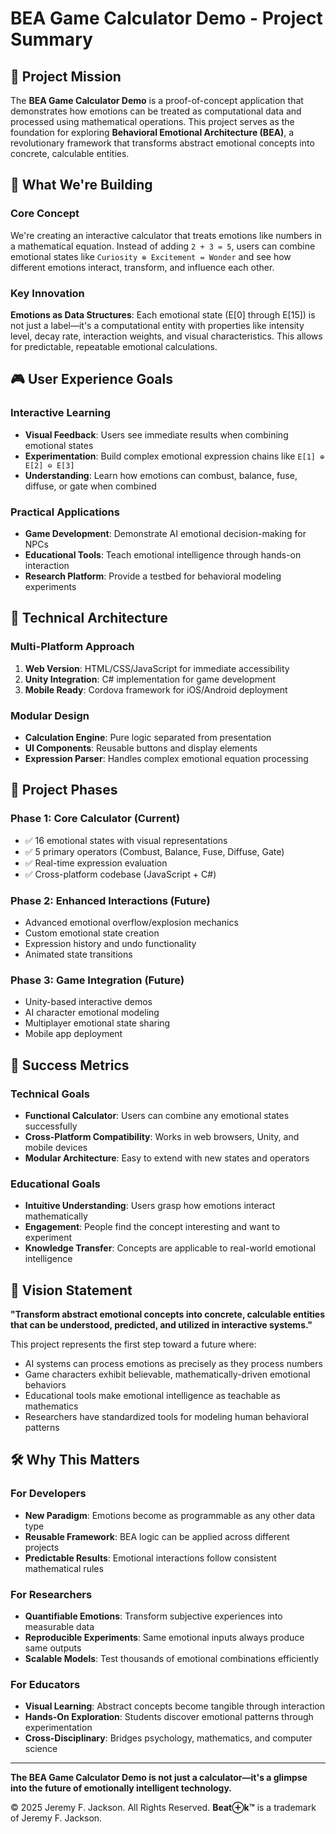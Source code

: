 # BEA Game Calculator Demo - Project Summary

## 🎯 Project Mission

The **BEA Game Calculator Demo** is a proof-of-concept application that demonstrates how emotions can be treated as computational data and processed using mathematical operations. This project serves as the foundation for exploring **Behavioral Emotional Architecture (BEA)**, a revolutionary framework that transforms abstract emotional concepts into concrete, calculable entities.

## 🧠 What We're Building

### Core Concept
We're creating an interactive calculator that treats emotions like numbers in a mathematical equation. Instead of adding `2 + 3 = 5`, users can combine emotional states like `Curiosity ⊕ Excitement = Wonder` and see how different emotions interact, transform, and influence each other.

### Key Innovation
**Emotions as Data Structures**: Each emotional state (E[0] through E[15]) is not just a label—it's a computational entity with properties like intensity level, decay rate, interaction weights, and visual characteristics. This allows for predictable, repeatable emotional calculations.

## 🎮 User Experience Goals

### Interactive Learning
- **Visual Feedback**: Users see immediate results when combining emotional states
- **Experimentation**: Build complex emotional expression chains like `E[1] ⊕ E[2] ⊖ E[3]`
- **Understanding**: Learn how emotions can combust, balance, fuse, diffuse, or gate when combined

### Practical Applications
- **Game Development**: Demonstrate AI emotional decision-making for NPCs
- **Educational Tools**: Teach emotional intelligence through hands-on interaction
- **Research Platform**: Provide a testbed for behavioral modeling experiments

## 🔧 Technical Architecture

### Multi-Platform Approach
1. **Web Version**: HTML/CSS/JavaScript for immediate accessibility
2. **Unity Integration**: C# implementation for game development
3. **Mobile Ready**: Cordova framework for iOS/Android deployment

### Modular Design
- **Calculation Engine**: Pure logic separated from presentation
- **UI Components**: Reusable buttons and display elements
- **Expression Parser**: Handles complex emotional equation processing

## 🚀 Project Phases

### Phase 1: Core Calculator (Current)
- ✅ 16 emotional states with visual representations
- ✅ 5 primary operators (Combust, Balance, Fuse, Diffuse, Gate)
- ✅ Real-time expression evaluation
- ✅ Cross-platform codebase (JavaScript + C#)

### Phase 2: Enhanced Interactions (Future)
- Advanced emotional overflow/explosion mechanics
- Custom emotional state creation
- Expression history and undo functionality
- Animated state transitions

### Phase 3: Game Integration (Future)
- Unity-based interactive demos
- AI character emotional modeling
- Multiplayer emotional state sharing
- Mobile app deployment

## 🎯 Success Metrics

### Technical Goals
- **Functional Calculator**: Users can combine any emotional states successfully
- **Cross-Platform Compatibility**: Works in web browsers, Unity, and mobile devices
- **Modular Architecture**: Easy to extend with new states and operators

### Educational Goals
- **Intuitive Understanding**: Users grasp how emotions interact mathematically
- **Engagement**: People find the concept interesting and want to experiment
- **Knowledge Transfer**: Concepts are applicable to real-world emotional intelligence

## 🌟 Vision Statement

**"Transform abstract emotional concepts into concrete, calculable entities that can be understood, predicted, and utilized in interactive systems."**

This project represents the first step toward a future where:
- AI systems can process emotions as precisely as they process numbers
- Game characters exhibit believable, mathematically-driven emotional behaviors
- Educational tools make emotional intelligence as teachable as mathematics
- Researchers have standardized tools for modeling human behavioral patterns

## 🛠️ Why This Matters

### For Developers
- **New Paradigm**: Emotions become as programmable as any other data type
- **Reusable Framework**: BEA logic can be applied across different projects
- **Predictable Results**: Emotional interactions follow consistent mathematical rules

### For Researchers
- **Quantifiable Emotions**: Transform subjective experiences into measurable data
- **Reproducible Experiments**: Same emotional inputs always produce same outputs
- **Scalable Models**: Test thousands of emotional combinations efficiently

### For Educators
- **Visual Learning**: Abstract concepts become tangible through interaction
- **Hands-On Exploration**: Students discover emotional patterns through experimentation
- **Cross-Disciplinary**: Bridges psychology, mathematics, and computer science

---

**The BEA Game Calculator Demo is not just a calculator—it's a glimpse into the future of emotionally intelligent technology.**

© 2025 Jeremy F. Jackson. All Rights Reserved. **Beat⊕k™** is a trademark of Jeremy F. Jackson.